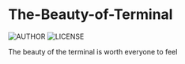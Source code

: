 # The-Beauty-of-Terminal
![AUTHOR](https://img.shields.io/badge/Author-musisan-green)
![LICENSE](https://img.shields.io/badge/LICENSE-PUBLIC-orange)

The beauty of the terminal is worth everyone to feel
